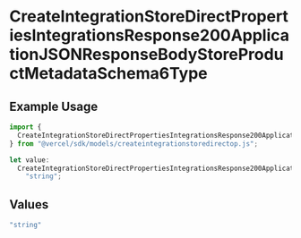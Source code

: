 # CreateIntegrationStoreDirectPropertiesIntegrationsResponse200ApplicationJSONResponseBodyStoreProductMetadataSchema6Type

## Example Usage

```typescript
import {
  CreateIntegrationStoreDirectPropertiesIntegrationsResponse200ApplicationJSONResponseBodyStoreProductMetadataSchema6Type,
} from "@vercel/sdk/models/createintegrationstoredirectop.js";

let value:
  CreateIntegrationStoreDirectPropertiesIntegrationsResponse200ApplicationJSONResponseBodyStoreProductMetadataSchema6Type =
    "string";
```

## Values

```typescript
"string"
```